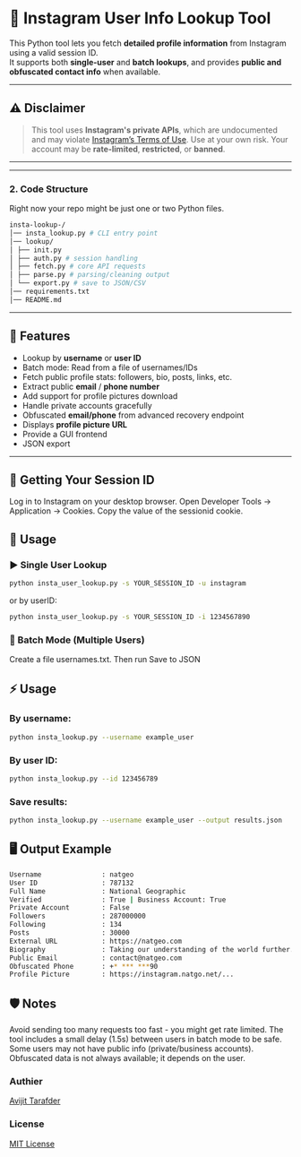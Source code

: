 # 📸 Instagram User Info Lookup Tool

This Python tool lets you fetch **detailed profile information** from Instagram using a valid session ID.  
It supports both **single-user** and **batch lookups**, and provides **public and obfuscated contact info** when available.

---

## ⚠️ Disclaimer

> This tool uses **Instagram's private APIs**, which are undocumented and may violate [Instagram’s Terms of Use](https://help.instagram.com/581066165581870). Use at your own risk. Your account may be **rate-limited**, **restricted**, or **banned**.

---
---

### 2. Code Structure
Right now your repo might be just one or two Python files.  
```bash
insta-lookup-/
│── insta_lookup.py # CLI entry point
│── lookup/
│ ├── init.py
│ ├── auth.py # session handling
│ ├── fetch.py # core API requests
│ ├── parse.py # parsing/cleaning output
│ └── export.py # save to JSON/CSV
│── requirements.txt
│── README.md
```

---

## 🚀 Features

- Lookup by **username** or **user ID**
- Batch mode: Read from a file of usernames/IDs
- Fetch public profile stats: followers, bio, posts, links, etc.
- Extract public **email** / **phone number**
- Add support for profile pictures download
- Handle private accounts gracefully
- Obfuscated **email/phone** from advanced recovery endpoint
- Displays **profile picture URL**
- Provide a GUI frontend
- JSON export

---


## 🔑 Getting Your Session ID
Log in to Instagram on your desktop browser.
Open Developer Tools → Application → Cookies.
Copy the value of the sessionid cookie.

## 🧪 Usage
### ▶️ Single User Lookup
```bash
python insta_user_lookup.py -s YOUR_SESSION_ID -u instagram
```
or by userID:
```bash
python insta_user_lookup.py -s YOUR_SESSION_ID -i 1234567890
```

### 📁 Batch Mode (Multiple Users)
Create a file usernames.txt.
Then run
Save to JSON

## ⚡ Usage
### By username:
```bash
python insta_lookup.py --username example_user
```

### By user ID:
```bash
python insta_lookup.py --id 123456789
```

### Save results:
```bash
python insta_lookup.py --username example_user --output results.json
```


## 🖥 Output Example
```bash
Username               : natgeo
User ID                : 787132
Full Name              : National Geographic
Verified               : True | Business Account: True
Private Account        : False
Followers              : 287000000
Following              : 134
Posts                  : 30000
External URL           : https://natgeo.com
Biography              : Taking our understanding of the world further...
Public Email           : contact@natgeo.com
Obfuscated Phone       : +* *** ***90
Profile Picture        : https://instagram.natgo.net/...
```
## 🛡 Notes
Avoid sending too many requests too fast - you might get rate limited.
The tool includes a small delay (1.5s) between users in batch mode to be safe.
Some users may not have public info (private/business accounts).
Obfuscated data is not always available; it depends on the user.

### Authier
[Avijit Tarafder](https://github.com/wtavi00)

### License
[MIT License](https://github.com/wtavi00/insta-lookup-/blob/main/LICENSE)
